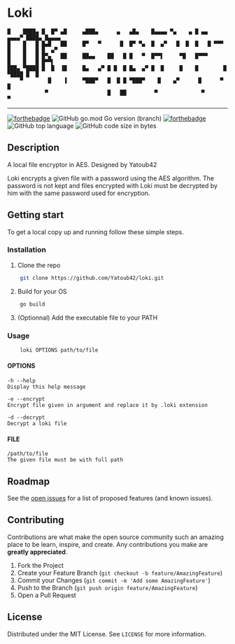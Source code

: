 # Loki

    █    ████▄ █  █▀ ▄█     ▄███▄      ▄   ▄█▄    █▄▄▄▄ ▀▄    ▄ █ ▄▄     ▄▄▄▄▀ ████▄ █▄▄▄▄ 
    █    █   █ █▄█   ██     █▀   ▀      █  █▀ ▀▄  █  ▄▀   █  █  █   █ ▀▀▀ █    █   █ █  ▄▀ 
    █    █   █ █▀▄   ██     ██▄▄    ██   █ █   ▀  █▀▀▌     ▀█   █▀▀▀      █    █   █ █▀▀▌  
    ███▄ ▀████ █  █  ▐█     █▄   ▄▀ █ █  █ █▄  ▄▀ █  █     █    █        █     ▀████ █  █  
        ▀        █    ▐     ▀███▀   █  █ █ ▀███▀    █    ▄▀      █      ▀              █   
                ▀                   █   ██         ▀              ▀                   ▀    
------------
[![forthebadge](https://forthebadge.com/images/badges/made-with-go.svg)](https://forthebadge.com)
![GitHub go.mod Go version (branch)](https://img.shields.io/github/go-mod/go-version/Yatoub42/loki/main?style=for-the-badge)
[![forthebadge](https://forthebadge.com/images/badges/powered-by-coffee.svg)](https://forthebadge.com)  
![GitHub top language](https://img.shields.io/github/languages/top/Yatoub42/loki?style=for-the-badge)
![GitHub code size in bytes](https://img.shields.io/github/languages/code-size/Yatoub42/loki?style=for-the-badge)

## Description

A local file encryptor in AES. Designed by Yatoub42

Loki encrypts a given file with a password using the AES algorithm. The password is not kept and files encrypted with Loki must be decrypted by him with the same password used for encryption.

## Getting start

To get a local copy up and running follow these simple steps.

### Installation

1. Clone the repo

```bash
    git clone https://github.com/Yatoub42/loki.git
```

2. Build for your OS

```bash
    go build
```

3. (Optionnal) Add the executable file to your PATH

### Usage

```bash
    loki OPTIONS path/to/file
```

#### OPTIONS

    -h --help
	Display this help message

	-e --encrypt
	Encrypt file given in argument and replace it by .loki extension

	-d --decrypt
	Decrypt a loki file

#### FILE

    /path/to/file
    The given file must be with full path

<!-- ROADMAP -->
## Roadmap

See the [open issues](https://github.com/Yatoub42/loki/issues) for a list of proposed features (and known issues).

<!-- CONTRIBUTING -->
## Contributing

Contributions are what make the open source community such an amazing place to be learn, inspire, and create. Any contributions you make are **greatly appreciated**.

1. Fork the Project
2. Create your Feature Branch (`git checkout -b feature/AmazingFeature`)
3. Commit your Changes (`git commit -m 'Add some AmazingFeature'`)
4. Push to the Branch (`git push origin feature/AmazingFeature`)
5. Open a Pull Request

<!-- LICENSE -->
## License

Distributed under the MIT License. See `LICENSE` for more information.
